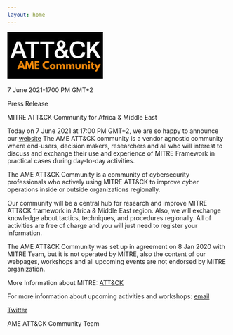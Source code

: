 ```yaml
---
layout: home
---
```

![image info](assets/amfcom.png)

7 June 2021-1700 PM GMT+2

Press Release

MITRE ATT&CK Community for Africa & Middle East


Today on 7 June 2021 at 17:00 PM GMT+2, we are so happy to announce our [website](https://attackcommunity.org)
The AME ATT&CK community is a vendor agnostic community where end-users, decision makers, researchers and all who will interest to discuss and exchange their use and experience of MITRE Framework in practical cases during day-to-day activities.

The AME ATT&CK Community is a community of cybersecurity professionals who actively using MITRE ATT&CK to improve cyber operations inside or outside organizations regionally.

Our community will be a central hub for research and improve MITRE ATT&CK framework in Africa & Middle East region. Also, we will exchange knowledge about tactics, techniques, and procedures regionally. All of activities are free of charge and you will just need to register your information.

The AME ATT&CK Community was set up in agreement on 8 Jan 2020 with MITRE Team, but it is not operated by MITRE, also the content of our webpages, workshops and all upcoming events are not endorsed by MITRE organization.

More Information about MITRE: [ATT&CK](https://attack.mitre.org)

For more information about upcoming activities and workshops: [email](info@attackcommunity.org)

[Twitter](https://twitter.com/AttackMea )
    

AME ATT&CK Community Team 
